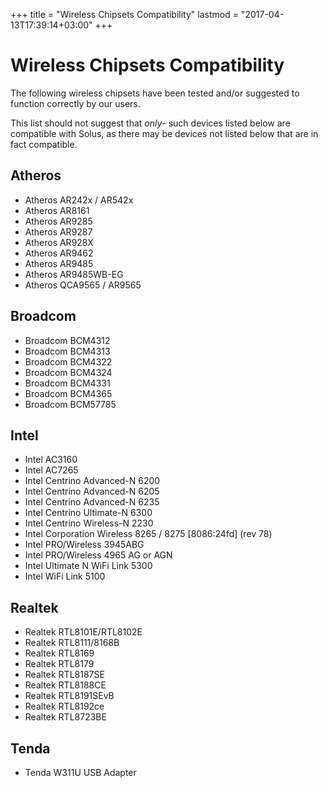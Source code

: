 +++
title = "Wireless Chipsets Compatibility"
lastmod = "2017-04-13T17:39:14+03:00"
+++
# Wireless Chipsets Compatibility

The following wireless chipsets have been tested and/or suggested to function correctly by our users.

This list should not suggest that *only*- such devices listed below are compatible with Solus, as there may be devices not listed below that are in fact compatible.

## Atheros

- Atheros AR242x / AR542x
- Atheros AR8161
- Atheros AR9285
- Atheros AR9287
- Atheros AR928X
- Atheros AR9462
- Atheros AR9485 
- Atheros AR9485WB-EG
- Atheros QCA9565 / AR9565

## Broadcom

- Broadcom BCM4312
- Broadcom BCM4313
- Broadcom BCM4322
- Broadcom BCM4324
- Broadcom BCM4331
- Broadcom BCM4365
- Broadcom BCM57785

## Intel

- Intel AC3160
- Intel AC7265
- Intel Centrino Advanced-N 6200
- Intel Centrino Advanced-N 6205
- Intel Centrino Advanced-N 6235
- Intel Centrino Ultimate-N 6300
- Intel Centrino Wireless-N 2230
- Intel Corporation Wireless 8265 / 8275 [8086:24fd] (rev 78)
- Intel PRO/Wireless 3945ABG
- Intel PRO/Wireless 4965 AG or AGN
- Intel Ultimate N WiFi Link 5300
- Intel WiFi Link 5100

## Realtek

- Realtek RTL8101E/RTL8102E
- Realtek RTL8111/8168B
- Realtek RTL8169
- Realtek RTL8179
- Realtek RTL8187SE
- Realtek RTL8188CE
- Realtek RTL8191SEvB
- Realtek RTL8192ce
- Realtek RTL8723BE

## Tenda

- Tenda W311U USB Adapter
